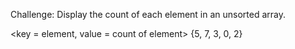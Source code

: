 ﻿Challenge: Display the count of each element in an unsorted array.

<key = element, value = count of element> {5, 7, 3, 0, 2}